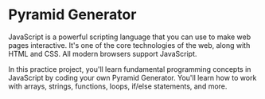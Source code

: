 # Pyramid Generator
JavaScript is a powerful scripting language 
that you can use to make web pages interactive. 
It's one of the core technologies of the web, 
along with HTML and CSS. All modern browsers support JavaScript.

In this practice project, you'll learn fundamental 
programming concepts in JavaScript by coding your 
own Pyramid Generator. You'll learn how to work 
with arrays, strings, functions, loops, 
if/else statements, and more.


